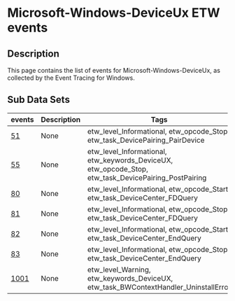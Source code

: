 # Microsoft-Windows-DeviceUx ETW events

## Description
This page contains the list of events for Microsoft-Windows-DeviceUx, as collected by the Event Tracing for Windows.

## Sub Data Sets
|events|Description|Tags|
|---|---|---|
|[51](events/event-51.md)|None|etw_level_Informational, etw_opcode_Stop, etw_task_DevicePairing_PairDevice|
|[55](events/event-55.md)|None|etw_level_Informational, etw_keywords_DeviceUX, etw_opcode_Stop, etw_task_DevicePairing_PostPairing|
|[80](events/event-80.md)|None|etw_level_Informational, etw_opcode_Start, etw_task_DeviceCenter_FDQuery|
|[81](events/event-81.md)|None|etw_level_Informational, etw_opcode_Stop, etw_task_DeviceCenter_FDQuery|
|[82](events/event-82.md)|None|etw_level_Informational, etw_opcode_Start, etw_task_DeviceCenter_EndQuery|
|[83](events/event-83.md)|None|etw_level_Informational, etw_opcode_Stop, etw_task_DeviceCenter_EndQuery|
|[1001](events/event-1001.md)|None|etw_level_Warning, etw_keywords_DeviceUX, etw_task_BWContextHandler_UninstallError|
